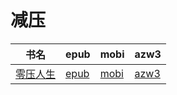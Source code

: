 # 减压

| 书名 | epub | mobi | azw3 |
| --- | --- | --- | --- |
| [零压人生](http://ct.dalanmei.com/f/31084289-572117282-a8db99) | [epub](http://ct.dalanmei.com/f/31084289-572117282-a8db99) | [mobi](http://ct.dalanmei.com/f/31084289-571654828-2ef633) | [azw3](http://ct.dalanmei.com/f/31084289-572179608-7e1192) |
